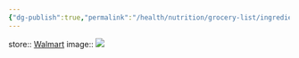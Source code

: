 ```yaml
---
{"dg-publish":true,"permalink":"/health/nutrition/grocery-list/ingredients/spices-and-seasonings/adobo-sauce/","created":"","updated":""}
---
```



store:: [Walmart](https://www.walmart.com/ip/DONA-MARIA-Adobo-Mole-8-25-oz/10292963)
image:: ![](https://i5.walmartimages.com/asr/3a0c5b51-c297-474d-b89a-5d5525bee894.8ec2eeac66a47bbb3568a32b46fa9aac.png?odnHeight=612&odnWidth=612&odnBg=FFFFFF)
